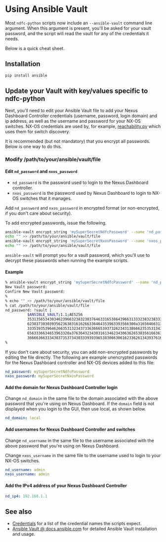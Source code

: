 # Using Ansible Vault

Most `ndfc-python` scripts now include an `--ansible-vault` command line argument.
When this argument is present, you'll be asked for your vault password, and the
script will read the vault for any of the credentials it needs.

Below is a quick cheat sheet.

## Installation

``` bash
pip install ansible
```

## Update your Vault with key/values specific to ndfc-python

Next, you'll need to edit your Ansible Vault file to add your Nexus Dashboard Controller
credentials (username, password, login domain) and ip address, as well as the username
and password for your NX-OS switches.  NX-OS credentials are used by, for example,
[reachability.py](https://github.com/allenrobel/ndfc-python/blob/main/examples/reachability.py)
which uses them for switch discovery.

It is recommended (but not mandatory) that you encrypt all passwords.  Below is one way to do this.

### Modify /path/to/your/ansible/vault/file

#### Edit `nd_password` and `nxos_password`

- `nd_password` is the password used to login to the Nexus Dashboard controller.
- `nxos_password` is the password used by Nexus Dashboard to login to NX-OS switches that it manages.

Add `nd_password` and `nxos_password` in encrypted format (or non-encrypted,
if you don't care about security).

To add encrypted passwords, issue the following.

``` bash title="Generate encrypted passwords"
ansible-vault encrypt_string 'mySuperSecretNdfcPassword' --name 'nd_password' >> /path/to/your/ansible/vault/file
echo "" >> /path/to/your/ansible/vault/file
ansible-vault encrypt_string 'mySuperSecretNxosPassword' --name 'nxos_password' >> /path/to/your/ansible/vault/file
echo "" >> /path/to/your/ansible/vault/file
```

`ansible-vault` will prompt you for a vault password, which you'll use to decrypt
these passwords when running the example scripts.

#### Example

``` bash title="Example encrypted password"
% ansible-vault encrypt_string 'mySuperSecretNdfcPassword' --name 'nd_password' >> /path/to/your/ansible/vault/file
New Vault password: 
Confirm New Vault password: 
%
% echo "" >> /path/to/your/ansible/vault/file
% cat /path/to/your/ansible/vault/file
nd_password: !vault |
          $ANSIBLE_VAULT;1.1;AES256
          35313565343034623966323832303764633165386439663133323832383336366362663431366565
          6238373030393562363831616266336464353963393566300a316564663135323263653165393330
          33353935396462663531323437336366653937326234313866623535313431366534363938633834
          6563336634653963320a376364323430316134623430636265383561663631343763646465626365
          36666366333438373537343033393939653830663061623362613439376161626439
% 
```

If you don't care about security, you can add non-encrypted passwords by editing the
file directly. The following are example unencrypted passwords for the Nexus Dashboard
controller and NX-OS devices added to this file:

``` yaml title="Example non-encrypted passwords"
nd_password: mySuperSecretNdfcPassword
nxos_password: mySuperSecretNxosPassword
```

#### Add the domain for Nexus Dashboard Controller login

Change ``nd_domain`` in the same file to the domain associated with the above password
that you're using on Nexus Dashboard.  If the `domain` field is not displayed when you
login to the GUI, then use local, as shown below.

``` yaml title="Example ND domain"
nd_domain: local
```

#### Add usernames for Nexus Dashboard Controller and switches

Change `nd_username` in the same file to the username associated with the above
password that you're using on Nexus Dashboard.

Change `nxos_username` in the same file to the username used to login to your
NX-OS switches.

``` yaml title="Example username credentials"
nd_username: admin
nxos_username: admin
```

#### Add the IPv4 address of your Nexus Dashboard Controller

``` yaml title="Example ipv4 address"
nd_ip4: 192.168.1.1
```

## See also

- [Credentials](./set-credentials.md) for a list of the credential names the scripts expect.
- [Ansible Vault @ docs.ansible.com](https://docs.ansible.com/ansible/latest/vault_guide/vault.html)
  for detailed Ansible Vault installation and usage.
